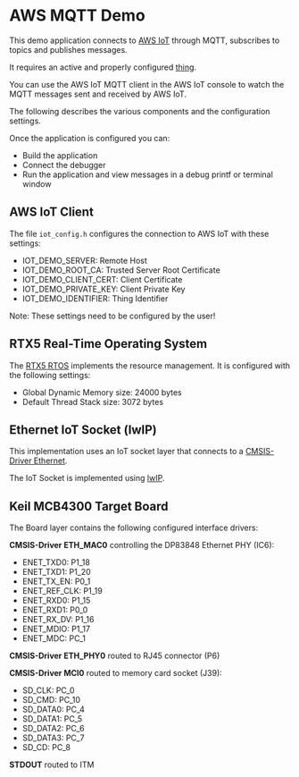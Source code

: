 AWS MQTT Demo
=============

This demo application connects to [AWS IoT](https://aws.amazon.com/iot/) 
through MQTT, subscribes to topics and publishes messages.

It requires an active and properly configured [thing](https://www2.keil.com/iot/aws).

You can use the AWS IoT MQTT client in the AWS IoT console to watch the 
MQTT messages sent and received by AWS IoT.

The following describes the various components and the configuration settings.

Once the application is configured you can:
 - Build the application
 - Connect the debugger
 - Run the application and view messages in a debug printf or terminal window


AWS IoT Client
--------------
The file `iot_config.h` configures the connection to AWS IoT with these settings:
 - IOT_DEMO_SERVER:      Remote Host
 - IOT_DEMO_ROOT_CA:     Trusted Server Root Certificate
 - IOT_DEMO_CLIENT_CERT: Client Certificate
 - IOT_DEMO_PRIVATE_KEY: Client Private Key
 - IOT_DEMO_IDENTIFIER:  Thing Identifier

Note: These settings need to be configured by the user!


RTX5 Real-Time Operating System
-------------------------------
The [RTX5 RTOS](https://arm-software.github.io/CMSIS_5/RTOS2/html/rtx5_impl.html) 
implements the resource management. It is configured with the following settings:

- Global Dynamic Memory size: 24000 bytes
- Default Thread Stack size: 3072 bytes


Ethernet IoT Socket (lwIP)
--------------------------
This implementation uses an IoT socket layer that connects to a 
[CMSIS-Driver Ethernet](https://arm-software.github.io/CMSIS_5/Driver/html/index.html).

The IoT Socket is implemented using 
[lwIP](https://www.nongnu.org/lwip/2_1_x/index.html).


Keil MCB4300 Target Board
-------------------------
The Board layer contains the following configured interface drivers:

**CMSIS-Driver ETH_MAC0** controlling the DP83848 Ethernet PHY (IC6):
 - ENET_TXD0:    P1_18
 - ENET_TXD1:    P1_20
 - ENET_TX_EN:   P0_1
 - ENET_REF_CLK: P1_19
 - ENET_RXD0:    P1_15
 - ENET_RXD1:    P0_0
 - ENET_RX_DV:   P1_16
 - ENET_MDIO:    P1_17
 - ENET_MDC:     PC_1

**CMSIS-Driver ETH_PHY0** routed to RJ45 connector (P6)

**CMSIS-Driver MCI0** routed to memory card socket (J39):
 - SD_CLK:   PC_0
 - SD_CMD:   PC_10
 - SD_DATA0: PC_4
 - SD_DATA1: PC_5
 - SD_DATA2: PC_6
 - SD_DATA3: PC_7
 - SD_CD:    PC_8

**STDOUT** routed to ITM
